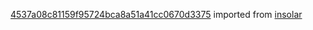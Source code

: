 [4537a08c81159f95724bca8a51a41cc0670d3375](https://github.com/insolar/insolar/commit/4537a08c81159f95724bca8a51a41cc0670d3375) imported from [insolar](https://github.com/insolar/insolar)
